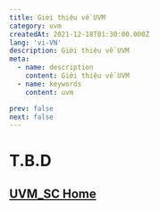 ```yaml
---
title: Giới thiệu về UVM
category: uvm
createdAt: 2021-12-18T01:30:00.000Z
lang: 'vi-VN'
description: Giới thiệu về UVM
meta:
  - name: description
    content: Giới thiệu về UVM
  - name: keywords
    content: uvm

prev: false
next: false
---
```


# T.B.D

## [UVM_SC Home](/danh-muc/uvm.md)

